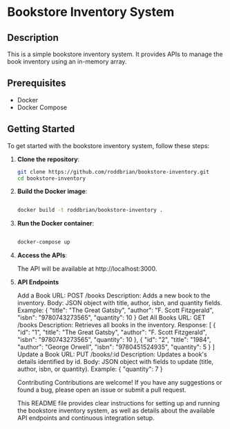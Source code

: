 # Bookstore Inventory System

## Description
This is a simple bookstore inventory system. It provides APIs to manage the book inventory using an in-memory array.

## Prerequisites
- Docker
- Docker Compose

## Getting Started
To get started with the bookstore inventory system, follow these steps:

1. **Clone the repository**:
   ```sh
   git clone https://github.com/roddbrian/bookstore-inventory.git
   cd bookstore-inventory

2. **Build the Docker image**:

    ```sh
    
    docker build -t roddbrian/bookstore-inventory .

3. **Run the Docker container**:

    ```sh
    
    docker-compose up

4. **Access the APIs**:

    The API will be available at http://localhost:3000.

5. **API Endpoints**

    Add a Book
    URL: POST /books
    Description: Adds a new book to the inventory.
    Body: JSON object with title, author, isbn, and quantity fields.
    Example:
    {
    "title": "The Great Gatsby",
    "author": "F. Scott Fitzgerald",
    "isbn": "9780743273565",
    "quantity": 10
    }
    Get All Books
    URL: GET /books
    Description: Retrieves all books in the inventory.
    Response:
    [
    {
        "id": "1",
        "title": "The Great Gatsby",
        "author": "F. Scott Fitzgerald",
        "isbn": "9780743273565",
        "quantity": 10
    },
    {
        "id": "2",
        "title": "1984",
        "author": "George Orwell",
        "isbn": "9780451524935",
        "quantity": 5
    }
    ]
    Update a Book
    URL: PUT /books/:id
    Description: Updates a book's details identified by id.
    Body: JSON object with fields to update (title, author, isbn, or quantity).
    Example:
    {
    "quantity": 7
    }

    Contributing
    Contributions are welcome! If you have any suggestions or found a bug, please open an issue or submit a pull request.

    This README file provides clear instructions for setting up and running the bookstore inventory system, as well as details about the available API endpoints and continuous integration setup.
